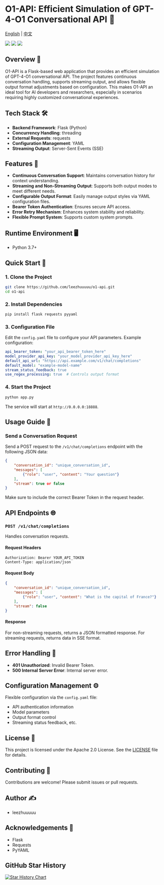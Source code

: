 # O1-API: Efficient Simulation of GPT-4-O1 Conversational API 🚀

[English](README_EN.md) | [中文](README.md)

[![](https://img.shields.io/github/license/leezhuuuuu/o1-api.svg)](LICENSE)
![](https://img.shields.io/github/stars/leezhuuuuu/o1-api.svg)
![](https://img.shields.io/github/forks/leezhuuuuu/o1-api.svg)

## Overview 🌟

O1-API is a Flask-based web application that provides an efficient simulation of GPT-4-O1 conversational API. The project features continuous conversation handling, supports streaming output, and allows flexible output format adjustments based on configuration. This makes O1-API an ideal tool for AI developers and researchers, especially in scenarios requiring highly customized conversational experiences.

## Tech Stack 🛠️

- **Backend Framework**: Flask (Python)
- **Concurrency Handling**: threading
- **External Requests**: requests
- **Configuration Management**: YAML
- **Streaming Output**: Server-Sent Events (SSE)

## Features 🌈

- **Continuous Conversation Support**: Maintains conversation history for context understanding.
- **Streaming and Non-Streaming Output**: Supports both output modes to meet different needs.
- **Configurable Output Format**: Easily manage output styles via YAML configuration files.
- **Bearer Token Authentication**: Ensures secure API access.
- **Error Retry Mechanism**: Enhances system stability and reliability.
- **Flexible Prompt System**: Supports custom system prompts.

## Runtime Environment 🖥️

- Python 3.7+

## Quick Start 🚀

### 1. Clone the Project

```bash
git clone https://github.com/leezhuuuuu/o1-api.git
cd o1-api
```

### 2. Install Dependencies

```bash
pip install flask requests pyyaml
```

### 3. Configuration File

Edit the `config.yaml` file to configure your API parameters. Example configuration:

```yaml
api_bearer_token: "your_api_bearer_token_here"
model_provider_api_key: "your_model_provider_api_key_here"
default_api_url: "https://api.example.com/v1/chat/completions"
default_model: "example-model-name"
stream_status_feedback: true
use_regex_processing: true  # Controls output format
```

### 4. Start the Project

```bash
python app.py
```

The service will start at `http://0.0.0.0:18888`.

## Usage Guide 📖

### Send a Conversation Request

Send a POST request to the `/v1/chat/completions` endpoint with the following JSON data:

```json
{
    "conversation_id": "unique_conversation_id",
    "messages": [
        {"role": "user", "content": "Your question"}
    ],
    "stream": true or false
}
```

Make sure to include the correct Bearer Token in the request header.

## API Endpoints 🌐

### `POST /v1/chat/completions`

Handles conversation requests.

#### Request Headers

```
Authorization: Bearer YOUR_API_TOKEN
Content-Type: application/json
```

#### Request Body

```json
{
    "conversation_id": "unique_conversation_id",
    "messages": [
        {"role": "user", "content": "What is the capital of France?"}
    ],
    "stream": false
}
```

#### Response

For non-streaming requests, returns a JSON formatted response.
For streaming requests, returns data in SSE format.

## Error Handling 🚨

- **401 Unauthorized**: Invalid Bearer Token.
- **500 Internal Server Error**: Internal server error.

## Configuration Management ⚙️

Flexible configuration via the `config.yaml` file:
- API authentication information
- Model parameters
- Output format control
- Streaming status feedback, etc.

## License 📄

This project is licensed under the Apache 2.0 License. See the [LICENSE](https://github.com/leezhuuuuu/o1-api/blob/main/LICENSE) file for details.

## Contributing 🤝

Contributions are welcome! Please submit issues or pull requests.

## Author ✍️

- leezhuuuuu

## Acknowledgements 🙏

- Flask
- Requests
- PyYAML

## GitHub Star History

[![Star History Chart](https://api.star-history.com/svg?repos=leezhuuuuu/o1-api&type=Date)](https://star-history.com/#leezhuuuuu/o1-api&Date)